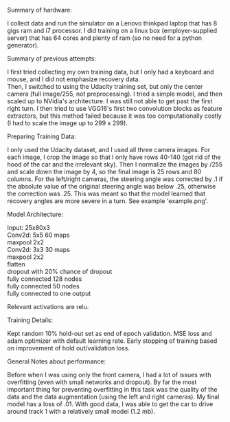 Summary of hardware:  
  
I collect data and run the simulator on a Lenovo thinkpad laptop that has 8 gigs ram and i7 processor. I did training on a linux box (employer-supplied server) that has 64 cores and plenty of ram (so no need for a python generator).

Summary of previous attempts:  
  
I first tried collecting my own training data, but I only had a keyboard and mouse, and I did not emphasize recovery data.  
Then, I switched to using the Udacity training set, but only the center camera (full image/255, not preprocessing). I tried a simple model, and then scaled up to NVidia's architecture. I was still not able to get past the first right turn. I then tried to use VGG16's first two convolution blocks as feature extractors, but this method failed because it was too computationally costly (I had to scale the image up to 299 x 299).
  
Preparing Training Data:  
  
I only used the Udacity dataset, and I used all three camera images. For each image, I crop the image so that I only have rows 40-140 (got rid of the hood of the car and the irrelevant sky). Then I normalize the images by /255 and scale down the image by 4, so the final image is 25 rows and 80 columns. For the left/right cameras, the steering angle was corrected by .1 if the absolute value of the original steering angle was below .25, otherwise the correction was .25. This was meant so that the model learned that recovery angles are more severe in a turn. See example 'example.png'.

Model Architecture:  
  
Input: 25x80x3  
Conv2d: 5x5 60 maps  
maxpool 2x2  
Conv2d: 3x3 30 maps  
maxpool 2x2    
flatten  
dropout with 20% chance of dropout  
fully connected 128 nodes  
fully connected 50 nodes  
fully connected to one output  

Relevant activations are relu.  
  
Training Details:  
  
Kept random 10% hold-out set as end of epoch validation. MSE loss and adam optimizer with default learning rate. Early stopping of training based on improvement of hold out/validation loss.  
  
General Notes about performance:  
  
Before when I was using only the front camera, I had a lot of issues with overfitting (even with small networks and dropout). By far the most important thing for preventing overfitting in this task was the quality of the data and the data augmentation (using the left and right cameras). My final model has a loss of .01. With good data, I was able to get the car to drive around track 1 with a relatively small model (1.2 mb). 
  
